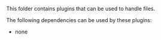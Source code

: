 This folder contains plugins that can be used to handle files.

The following dependencies can be used by these plugins:
- none

